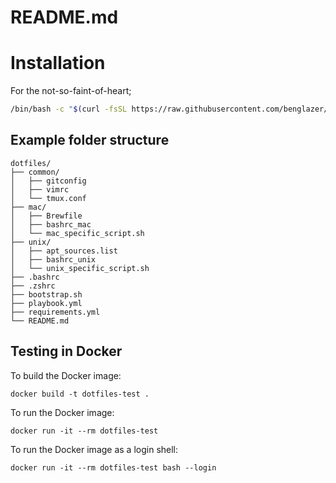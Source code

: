 # README.md

# Installation

For the not-so-faint-of-heart;
```bash
/bin/bash -c "$(curl -fsSL https://raw.githubusercontent.com/benglazer/dotfiles/refs/heads/main/bootstrap.sh)"
```

## Example folder structure

```
dotfiles/
├── common/
│   ├── gitconfig
│   ├── vimrc
│   └── tmux.conf
├── mac/
│   ├── Brewfile
│   ├── bashrc_mac
│   └── mac_specific_script.sh
├── unix/
│   ├── apt_sources.list
│   ├── bashrc_unix
│   └── unix_specific_script.sh
├── .bashrc
├── .zshrc
├── bootstrap.sh
├── playbook.yml
├── requirements.yml
└── README.md
```


## Testing in Docker

To build the Docker image:

    docker build -t dotfiles-test .

To run the Docker image:

    docker run -it --rm dotfiles-test

To run the Docker image as a login shell:

    docker run -it --rm dotfiles-test bash --login
